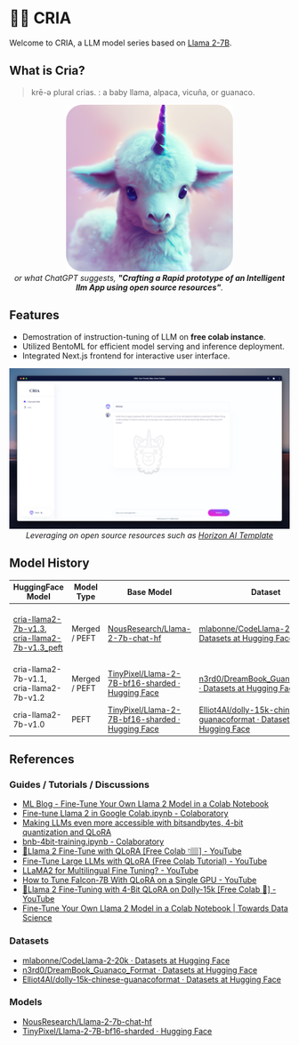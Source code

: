 # 🍼🦙 CRIA

Welcome to CRIA, a LLM model series based on [Llama 2-7B](https://github.com/facebookresearch/llama).

## What is Cria?

> krē-ə plural crias. : a baby llama, alpaca, vicuña, or guanaco.

<p align="center">
  <img src="assets/icon-512x512.png" width="300" height="300" alt="Cria Logo"> <br>
  <i>or what ChatGPT suggests, <b>"Crafting a Rapid prototype of an Intelligent llm App using open source resources"</b>.</i>
</p>

## Features

- Demostration of instruction-tuning of LLM on **free colab instance**.
- Utilized BentoML for efficient model serving and inference deployment.
- Integrated Next.js frontend for interactive user interface.

<p align="center">
  <img src="assets/cria-frontend-js.jpeg" alt="Frontend"> <br>
  <i>Leveraging on open source resources such as <a href="https://github.com/horizon-ui/chatgpt-ai-template">Horizon AI Template</a></i>
</p>

## Model History

| HuggingFace Model                                                                                                                                                   | Model Type    | Base Model                                                                                                   | Dataset                                                                                                                                           | Colab                                                                                                                                                                                                                                                                                                           | Status       |
| ------------------------------------------------------------------------------------------------------------------------------------------------------------------- | ------------- | ------------------------------------------------------------------------------------------------------------ | ------------------------------------------------------------------------------------------------------------------------------------------------- | --------------------------------------------------------------------------------------------------------------------------------------------------------------------------------------------------------------------------------------------------------------------------------------------------------------- | ------------ |
| [cria-llama2-7b-v1.3](https://huggingface.co/davzoku/cria-llama2-7b-v1.3), <br> [cria-llama2-7b-v1.3_peft](https://huggingface.co/davzoku/cria-llama2-7b-v1.3_peft) | Merged / PEFT | [NousResearch/Llama-2-7b-chat-hf](https://huggingface.co/NousResearch/Llama-2-7b-chat-hf)                    | [mlabonne/CodeLlama-2-20k · Datasets at Hugging Face](https://huggingface.co/datasets/mlabonne/CodeLlama-2-20k)                                   | [![Open In Colab](https://colab.research.google.com/assets/colab-badge.svg)](https://colab.research.google.com/drive/1rYTs3qWJerrYwihf1j0f00cnzzcpAfYe) [![Open In Colab](https://colab.research.google.com/assets/colab-badge.svg)](https://colab.research.google.com/drive/1Wjs2I1VHjs6zT_GE42iEXsLtYh6VqiJU) | Latest       |
| cria-llama2-7b-v1.1, cria-llama2-7b-v1.2                                                                                                                            | Merged / PEFT | [TinyPixel/Llama-2-7B-bf16-sharded · Hugging Face](https://huggingface.co/TinyPixel/Llama-2-7B-bf16-sharded) | [n3rd0/DreamBook_Guanaco_Format · Datasets at Hugging Face](https://huggingface.co/datasets/n3rd0/DreamBook_Guanaco_Format)                       | N.A.                                                                                                                                                                                                                                                                                                            | Experimental |
| cria-llama2-7b-v1.0                                                                                                                                                 | PEFT          | [TinyPixel/Llama-2-7B-bf16-sharded · Hugging Face](https://huggingface.co/TinyPixel/Llama-2-7B-bf16-sharded) | [Elliot4AI/dolly-15k-chinese-guanacoformat · Datasets at Hugging Face](https://huggingface.co/datasets/Elliot4AI/dolly-15k-chinese-guanacoformat) | N.A.                                                                                                                                                                                                                                                                                                            | Experimental |

## References

### Guides / Tutorials / Discussions

- [ML Blog - Fine-Tune Your Own Llama 2 Model in a Colab Notebook](https://mlabonne.github.io/blog/posts/Fine_Tune_Your_Own_Llama_2_Model_in_a_Colab_Notebook.html)
- [Fine-tune Llama 2 in Google Colab.ipynb - Colaboratory](https://colab.research.google.com/drive/1PEQyJO1-f6j0S_XJ8DV50NkpzasXkrzd?usp=sharing)
- [Making LLMs even more accessible with bitsandbytes, 4-bit quantization and QLoRA](https://huggingface.co/blog/4bit-transformers-bitsandbytes)
- [bnb-4bit-training.ipynb - Colaboratory](https://colab.research.google.com/drive/1VoYNfYDKcKRQRor98Zbf2-9VQTtGJ24k?usp=sharing)
- [🐐Llama 2 Fine-Tune with QLoRA [Free Colab 👇🏽] - YouTube](https://www.youtube.com/watch?v=eeM6V5aPjhk)
- [Fine-Tune Large LLMs with QLoRA (Free Colab Tutorial) - YouTube](https://www.youtube.com/watch?v=NRVaRXDoI3g)
- [LLaMA2 for Multilingual Fine Tuning? - YouTube](https://www.youtube.com/watch?v=ThKWQcyQXF8)
- [How to Tune Falcon-7B With QLoRA on a Single GPU - YouTube](https://www.youtube.com/watch?v=AXG7TA7vIQ8)
- [🦙Llama 2 Fine-Tuning with 4-Bit QLoRA on Dolly-15k [Free Colab 🙌] - YouTube](https://www.youtube.com/watch?v=o5bU1H-6TqM)
- [Fine-Tune Your Own Llama 2 Model in a Colab Notebook | Towards Data Science](https://towardsdatascience.com/fine-tune-your-own-llama-2-model-in-a-colab-notebook-df9823a04a32)

### Datasets

- [mlabonne/CodeLlama-2-20k · Datasets at Hugging Face](https://huggingface.co/datasets/mlabonne/CodeLlama-2-20k)
- [n3rd0/DreamBook_Guanaco_Format · Datasets at Hugging Face](https://huggingface.co/datasets/n3rd0/DreamBook_Guanaco_Format)
- [Elliot4AI/dolly-15k-chinese-guanacoformat · Datasets at Hugging Face](https://huggingface.co/datasets/Elliot4AI/dolly-15k-chinese-guanacoformat)

### Models

- [NousResearch/Llama-2-7b-chat-hf](https://huggingface.co/NousResearch/Llama-2-7b-chat-hf)
- [TinyPixel/Llama-2-7B-bf16-sharded · Hugging Face](https://huggingface.co/TinyPixel/Llama-2-7B-bf16-sharded)
